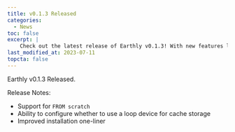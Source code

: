 ```yaml
---
title: v0.1.3 Released
categories:
  - News
toc: false
excerpt: |
    Check out the latest release of Earthly v0.1.3! With new features like support for `FROM scratch` and improved installation, this update is a must-read for developers looking to optimize their cache storage and streamline their workflow.
last_modified_at: 2023-07-11
topcta: false
---
```


Earthly v0.1.3 Released.

Release Notes:

- Support for `FROM scratch`
- Ability to configure whether to use a loop device for cache storage
- Improved installation one-liner
